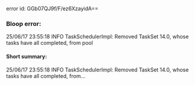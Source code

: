 error id: GGb07QJ9f/F/ez6XzayidA==
### Bloop error:

25/06/17 23:55:18 INFO TaskSchedulerImpl: Removed TaskSet 14.0, whose tasks have all completed, from pool
#### Short summary: 

25/06/17 23:55:18 INFO TaskSchedulerImpl: Removed TaskSet 14.0, whose tasks have all completed, from...
